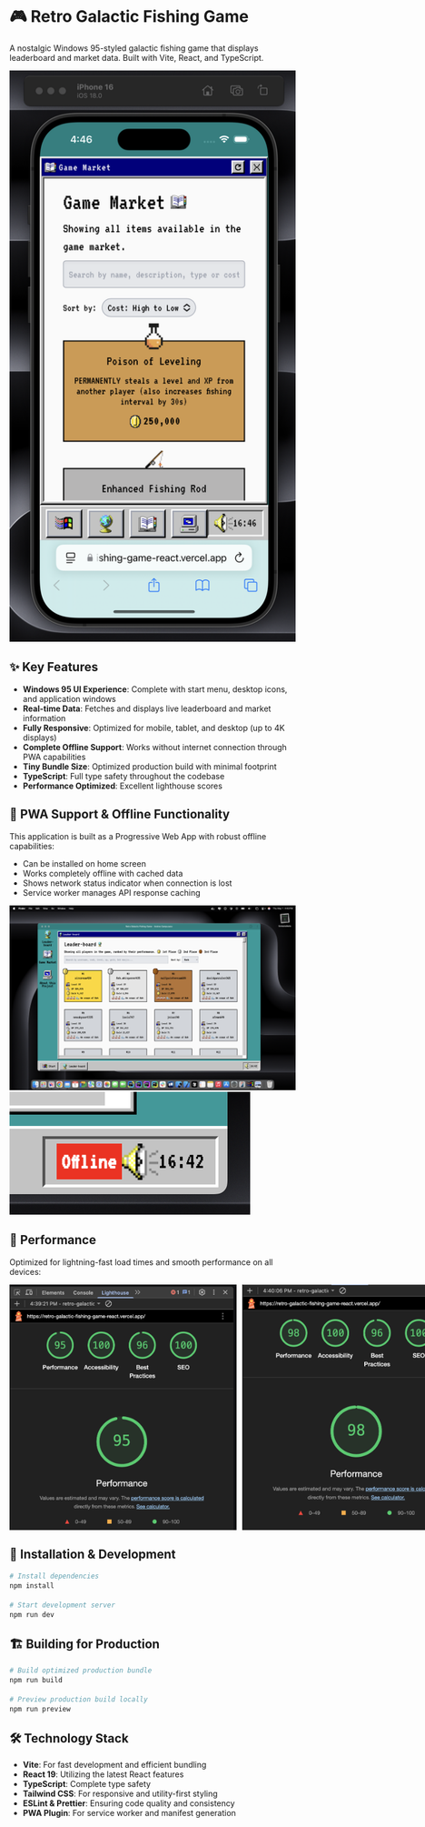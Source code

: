# 🎮 Retro Galactic Fishing Game

A nostalgic Windows 95-styled galactic fishing game that displays leaderboard and market data. Built with Vite, React, and TypeScript.

![Screenshot on Mobile](/readme_images/screenshot_on_mobile.png)

## ✨ Key Features

- **Windows 95 UI Experience**: Complete with start menu, desktop icons, and application windows
- **Real-time Data**: Fetches and displays live leaderboard and market information
- **Fully Responsive**: Optimized for mobile, tablet, and desktop (up to 4K displays)
- **Complete Offline Support**: Works without internet connection through PWA capabilities
- **Tiny Bundle Size**: Optimized production build with minimal footprint
- **TypeScript**: Full type safety throughout the codebase
- **Performance Optimized**: Excellent lighthouse scores

## 📱 PWA Support & Offline Functionality

This application is built as a Progressive Web App with robust offline capabilities:
- Can be installed on home screen
- Works completely offline with cached data
- Shows network status indicator when connection is lost
- Service worker manages API response caching

![PWA Support](/readme_images/PWA_support.png)
![Offline Support Indicator](/readme_images/offline_support_indicator.png)

## 🚀 Performance

Optimized for lightning-fast load times and smooth performance on all devices:

<div style="display: flex; gap: 10px;">
  <img src="/readme_images/lighthouse_mobile_performance.png" alt="Mobile Performance" width="400"/>
  <img src="/readme_images/lighthouse_desktop_performance.png" alt="Desktop Performance" width="400"/>
</div>

## 🔧 Installation & Development

```bash
# Install dependencies
npm install

# Start development server
npm run dev
```

## 🏗️ Building for Production

```bash
# Build optimized production bundle
npm run build

# Preview production build locally
npm run preview
```

## 🛠️ Technology Stack

- **Vite**: For fast development and efficient bundling
- **React 19**: Utilizing the latest React features
- **TypeScript**: Complete type safety
- **Tailwind CSS**: For responsive and utility-first styling
- **ESLint & Prettier**: Ensuring code quality and consistency
- **PWA Plugin**: For service worker and manifest generation
